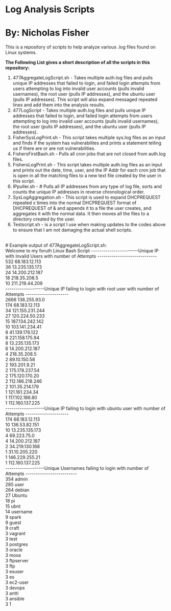 # Log Analysis Scripts
# By: Nicholas Fisher
This is a repository of scripts to help analyze various .log files found on Linux systems. <br />

**The Following List gives a short description of all the scripts in this repository:** <br />
1. 477AggregateLogScript.sh - Takes multiple auth.log files and pulls unique IP addresses that failed to login, and failed login attempts from users attempting to log into invalid user accounts (pulls invalid usernames), the root user (pulls IP addresses), and the ubuntu user (pulls IP addresses). This script will also expand messaged repeated lines and add them into the analysis results. <br />
2. 477LogScript - Takes multiple auth.log files and pulls unique IP addresses that failed to login, and failed login attempts from users attempting to log into invalid user accounts (pulls invalid usernames), the root user (pulls IP addresses), and the ubuntu user (pulls IP addresses). <br />
3. FisherSysLogPrint.sh - This script takes multiple sys.log files as an input and finds if the system has vulnerabilites and prints a statement telling us if there are or are not vulnerabilities. <br />
4. FishersFirstBash.sh - Pulls all cron jobs that are not closed from auth.log files. <br />
5. FishersLogPrint.sh - This script takes multiple auth.log files as an input and prints out the date, time, user, and the IP Addr for each cron job that is open in all the matching files to a new text file created by the user in this script. <br />
6. IPpuller.sh - #       Pulls all IP addresses from any type of log file, sorts and counts the unique IP addresses in reverse chronological order. <br />
7. SysLogAggregation.sh - This script is used to expand DHCPREQUEST repeated x times into the normal DHCPREQUEST format of DHCPREQUEST of <IP ADDR> & <SUBNET Addr> and appends it to a file the user creates, and aggregates it with the normal data. It then moves all the files to a directory created by the user. <br />
8. Testscript.sh - is a script I use when making updates to the codes above to ensure that I am not damaging the actual shell scripts. <br />
<br />
# Example output of 477AggregateLogScript.sh: <br />
Welcome to my foruth Linux Bash Script
-----------------------Unique IP with Invalid Users with number of Attempts ----------------------------- <br />
    532 68.183.12.113 <br />
     36 13.235.135.173 <br />
     24 14.200.212.187 <br />
     18 218.35.208.5 <br />
     10 211.219.44.209 <br />
-------------------Unique IP failing to login with root user with number of Attempts --------------------- <br />
   2666 138.255.93.0 <br />
    174 68.183.12.113 <br />
     34 121.155.231.244 <br />
     27 120.224.50.233 <br />
     15 187.134.242.142 <br />
     10 103.141.234.41 <br />
      8 41.139.176.122 <br />
      8 221.158.175.94 <br />
      8 13.235.135.173 <br />
      6 14.200.212.187 <br />
      4 218.35.208.5 <br />
      2 89.10.150.58 <br />
      2 193.201.9.21 <br />
      2 175.178.237.54 <br />
      2 175.120.170.20 <br />
      2 112.186.218.246 <br />
      2 101.35.214.179 <br />
      1 121.161.234.34 <br />
      1 117.102.186.80 <br />
      1 112.160.137.225 <br />
-------------------Unique IP failing to login with ubuntu user with number of Attempts --------------------- <br />
    174 68.183.12.113 <br />
     10 136.53.82.151 <br />
     10 13.235.135.173 <br />
      4 69.223.75.0 <br />
      4 14.200.212.187 <br />
      2 34.219.130.168 <br />
      1 31.10.205.220 <br />
      1 146.229.255.21 <br />
      1 112.160.137.225 <br />
-------------------Unique Usernames failing to login with number of Attempts ------------------------- <br />
    354 admin <br />
    285 user <br />
    264 debian <br />
     27 Ubuntu <br />
     18 pi <br />
     15 ubnt <br />
     14 username <br />
      9 spark <br />
      9 guest <br />
      9 craft <br />
      3 vagrant <br />
      3 test <br />
      3 postgres <br />
      3 oracle <br />
      3 moxa <br />
      3 ftpserver <br />
      3 ftp <br />
      3 esuser <br />
      3 es <br />
      3 ec2-user <br />
      3 devops <br />
      3 antti <br />
      3 ansible <br />
      3 1 <br />

